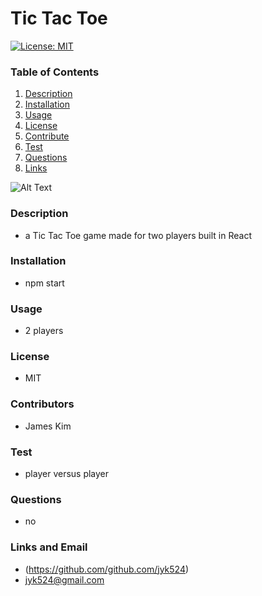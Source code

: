 # Tic Tac Toe

[![License: MIT](https://img.shields.io/badge/License-MIT-yellow.svg)](https://opensource.org/licenses/MIT)

### Table of Contents

1. [Description](#description)
2. [Installation](#installation)
3. [Usage](#usage)
4. [License](#license)
5. [Contribute](#contribute)
6. [Test](#test)
7. [Questions](#questions)
8. [Links](#links)

![Alt Text](https://github.com/jyk524/React-TicTacToe/blob/main/src/images/TicTacToe%20React.gif)

### Description

- a Tic Tac Toe game made for two players built in React

### Installation

- npm start

### Usage

- 2 players

### License

- MIT

### Contributors

- James Kim

### Test

- player versus player

### Questions

- no

### Links and Email

- (https://github.com/github.com/jyk524)
- jyk524@gmail.com
